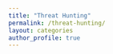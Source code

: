 ```yaml
---
title: "Threat Hunting"
permalink: /threat-hunting/
layout: categories
author_profile: true
---
```

